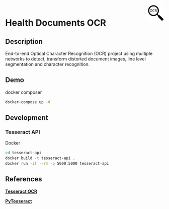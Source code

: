 <img align='right' width='50' height='50' src="./docs/ocr.jpg" >

# Health Documents OCR

## Description

End-to-end Optical Character Recognition (OCR) project using multiple networks to detect, transform distorted document images, line level segmentation and character recognition.

## Demo

docker composer

```bash
docker-compose up -d
```

## Development

### Tesseract API

Docker

```bash
cd tesseract-api
docker build -t tesseract-api .
docker run -it --rm -p 5000:5000 tesseract-api
```

## References

[**Tesseract OCR**](https://github.com/tesseract-ocr/tesseract)

[**PyTesseract**](https://github.com/madmaze/pytesseract)

